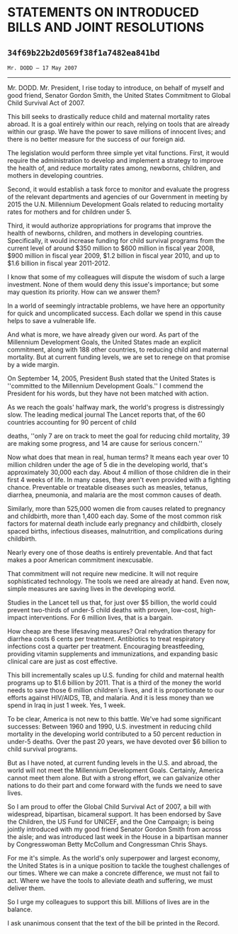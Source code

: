# STATEMENTS ON INTRODUCED BILLS AND JOINT RESOLUTIONS
## `34f69b22b2d0569f38f1a7482ea841bd`
`Mr. DODD — 17 May 2007`

---


Mr. DODD. Mr. President, I rise today to introduce, on behalf of 
myself and good friend, Senator Gordon Smith, the United States 
Commitment to Global Child Survival Act of 2007.

This bill seeks to drastically reduce child and maternal mortality 
rates abroad. It is a goal entirely within our reach, relying on tools 
that are already within our grasp. We have the power to save millions 
of innocent lives; and there is no better measure for the success of 
our foreign aid.

The legislation would perform three simple yet vital functions. 
First, it would require the administration to develop and implement a 
strategy to improve the health of, and reduce mortality rates among, 
newborns, children, and mothers in developing countries.

Second, it would establish a task force to monitor and evaluate the 
progress of the relevant departments and agencies of our Government in 
meeting by 2015 the U.N. Millennium Development Goals related to 
reducing mortality rates for mothers and for children under 5.

Third, it would authorize appropriations for programs that improve 
the health of newborns, children, and mothers in developing countries. 
Specifically, it would increase funding for child survival programs 
from the current level of around $350 million to $600 million in fiscal 
year 2008, $900 million in fiscal year 2009, $1.2 billion in fiscal 
year 2010, and up to $1.6 billion in fiscal year 2011-2012.

I know that some of my colleagues will dispute the wisdom of such a 
large investment. None of them would deny this issue's importance; but 
some may question its priority. How can we answer them?

In a world of seemingly intractable problems, we have here an 
opportunity for quick and uncomplicated success. Each dollar we spend 
in this cause helps to save a vulnerable life.

And what is more, we have already given our word. As part of the 
Millennium Development Goals, the United States made an explicit 
commitment, along with 188 other countries, to reducing child and 
maternal mortality. But at current funding levels, we are set to renege 
on that promise by a wide margin.

On September 14, 2005, President Bush stated that the United States 
is ''committed to the Millennium Development Goals.'' I commend the 
President for his words, but they have not been matched with action.

As we reach the goals' halfway mark, the world's progress is 
distressingly slow. The leading medical journal The Lancet reports 
that, of the 60 countries accounting for 90 percent of child


deaths, ''only 7 are on track to meet the goal for reducing child 
mortality, 39 are making some progress, and 14 are cause for serious 
concern.''

Now what does that mean in real, human terms? It means each year over 
10 million children under the age of 5 die in the developing world, 
that's approximately 30,000 each day. About 4 million of those children 
die in their first 4 weeks of life. In many cases, they aren't even 
provided with a fighting chance. Preventable or treatable diseases such 
as measles, tetanus, diarrhea, pneumonia, and malaria are the most 
common causes of death.

Similarly, more than 525,000 women die from causes related to 
pregnancy and childbirth, more than 1,400 each day. Some of the most 
common risk factors for maternal death include early pregnancy and 
childbirth, closely spaced births, infectious diseases, malnutrition, 
and complications during childbirth.

Nearly every one of those deaths is entirely preventable. And that 
fact makes a poor American commitment inexcusable.

That commitment will not require new medicine. It will not require 
sophisticated technology. The tools we need are already at hand. Even 
now, simple measures are saving lives in the developing world.

Studies in the Lancet tell us that, for just over $5 billion, the 
world could prevent two-thirds of under-5 child deaths with proven, 
low-cost, high-impact interventions. For 6 million lives, that is a 
bargain.

How cheap are these lifesaving measures? Oral rehydration therapy for 
diarrhea costs 6 cents per treatment. Antibiotics to treat respiratory 
infections cost a quarter per treatment. Encouraging breastfeeding, 
providing vitamin supplements and immunizations, and expanding basic 
clinical care are just as cost effective.

This bill incrementally scales up U.S. funding for child and maternal 
health programs up to $1.6 billion by 2011. That is a third of the 
money the world needs to save those 6 million children's lives, and it 
is proportionate to our efforts against HIV/AIDS, TB, and malaria. And 
it is less money than we spend in Iraq in just 1 week. Yes, 1 week.

To be clear, America is not new to this battle. We've had some 
significant successes: Between 1960 and 1990, U.S. investment in 
reducing child mortality in the developing world contributed to a 50 
percent reduction in under-5 deaths. Over the past 20 years, we have 
devoted over $6 billion to child survival programs.

But as I have noted, at current funding levels in the U.S. and 
abroad, the world will not meet the Millennium Development Goals. 
Certainly, America cannot meet them alone. But with a strong effort, we 
can galvanize other nations to do their part and come forward with the 
funds we need to save lives.

So I am proud to offer the Global Child Survival Act of 2007, a bill 
with widespread, bipartisan, bicameral support. It has been endorsed by 
Save the Children, the US Fund for UNICEF, and the One Campaign; is 
being jointly introduced with my good friend Senator Gordon Smith from 
across the aisle; and was introduced last week in the House in a 
bipartisan manner by Congresswoman Betty McCollum and Congressman Chris 
Shays.

For me it's simple. As the world's only superpower and largest 
economy, the United States is in a unique position to tackle the 
toughest challenges of our times. Where we can make a concrete 
difference, we must not fail to act. Where we have the tools to 
alleviate death and suffering, we must deliver them.

So I urge my colleagues to support this bill. Millions of lives are 
in the balance.

I ask unanimous consent that the text of the bill be printed in the 
Record.